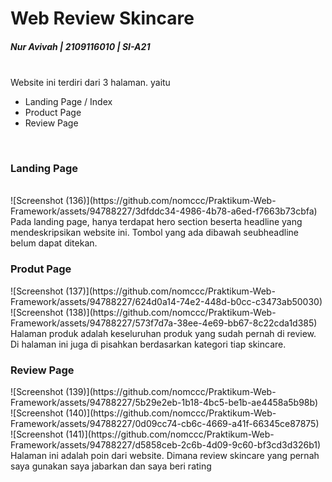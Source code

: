 <h1>Web Review Skincare</h1>
<h5>Nur Avivah | 2109116010 | SI-A21</h5>
<br>
Website ini terdiri dari 3 halaman. yaitu
<ul>
    <li>Landing Page / Index</li>
    <li>Product Page</li>
    <li>Review Page</li>
</ul>
<br>

<h3>Landing Page</h3>
<br>
![Screenshot (136)](https://github.com/nomccc/Praktikum-Web-Framework/assets/94788227/3dfddc34-4986-4b78-a6ed-f7663b73cbfa)
<br>
Pada landing page, hanya terdapat hero section beserta headline yang mendeskripsikan website ini. Tombol yang ada dibawah seubheadline belum dapat ditekan. 

<h3>Produt Page</h3>
![Screenshot (137)](https://github.com/nomccc/Praktikum-Web-Framework/assets/94788227/624d0a14-74e2-448d-b0cc-c3473ab50030)
<br>
![Screenshot (138)](https://github.com/nomccc/Praktikum-Web-Framework/assets/94788227/573f7d7a-38ee-4e69-bb67-8c22cda1d385)
<br>
Halaman produk adalah keseluruhan produk yang sudah pernah di  review. Di halaman ini juga di pisahkan berdasarkan kategori tiap skincare.

<h3>Review Page</h3>
![Screenshot (139)](https://github.com/nomccc/Praktikum-Web-Framework/assets/94788227/5b29e2eb-1b18-4bc5-be1b-ae4458a5b98b)
<br>
![Screenshot (140)](https://github.com/nomccc/Praktikum-Web-Framework/assets/94788227/0d09cc74-cb6c-4669-a41f-66345ce87875)
<br>
![Screenshot (141)](https://github.com/nomccc/Praktikum-Web-Framework/assets/94788227/d5858ceb-2c6b-4d09-9c60-bf3cd3d326b1)
<br>
Halaman ini adalah poin dari website. Dimana review skincare yang pernah saya gunakan saya jabarkan dan saya beri rating
